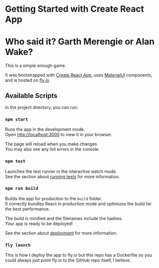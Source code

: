 # Getting Started with Create React App

# Who said it? Garth Merengie or Alan Wake?

This is a simple enough game.

It was bootstrapped with [Create React App](https://github.com/facebook/create-react-app), uses [MaterialUI](https://mui.com/material-ui/react-button/#complex-button) components, and is hosted on [fly.io](https://fly.io/)


## Available Scripts

In the project directory, you can run:

### `npm start`

Runs the app in the development mode.\
Open [http://localhost:3000](http://localhost:3000) to view it in your browser.

The page will reload when you make changes.\
You may also see any lint errors in the console.

### `npm test`

Launches the test runner in the interactive watch mode.\
See the section about [running tests](https://facebook.github.io/create-react-app/docs/running-tests) for more information.

### `npm run build`

Builds the app for production to the `build` folder.\
It correctly bundles React in production mode and optimizes the build for the best performance.

The build is minified and the filenames include the hashes.\
Your app is ready to be deployed!

See the section about [deployment](https://facebook.github.io/create-react-app/docs/deployment) for more information.

### `fly launch`

This is how I deploy the app to fly.io but this repo has a Dockerfile so you could always just point fly.io to the GitHub repo itself, I believe.
